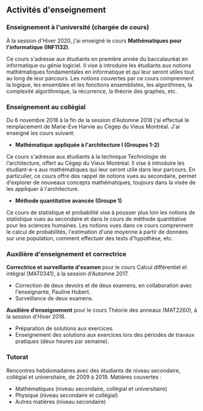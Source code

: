 ## Activités d'enseignement

### Enseignement à l'université (chargée de cours)
À la session d'Hiver 2020, j'ai enseigné le cours **Mathématiques pour l'informatique (INF1132)**. 

Ce cours s'adresse aux étudiants en première année du baccalauréat en informatique ou génie logiciel. Il vise à introduire les étudiants aux notions mathématiques fondamentales en informatique et qui leur seront utiles tout au long de leur parcours. Les notions couvertes par ce cours comprennent la logique, les ensembles et les fonctions ensemblistes, les algorithmes, la complexité algorithmique, la récurrence, la théorie des graphes, etc.

### Enseignement au collégial
Du 6 novembre 2018 à la fin de la session d'Automne 2018 j'ai effectué le remplacement de Marie-Eve Harvie au Cégep du Vieux Montréal. J'ai enseigné les cours suivant:
- **Mathématique appliquée à l'architecture I (Groupes 1-2)** 

Ce cours s'adresse aux étudiants à la technique Technologie de l'architecture, offert au Cégep du Vieux Montréal. Il vise à introduire les étudiant-e-s aux mathématiques qui leur seront utile dans leur parcours. En particulier, ce cours offre des rappel de notions vues au secondaire, permet d'explorer de nouveaux concepts mathématiques, toujours dans la visée de les appliquer à l'architecture.

- **Méthode quantitative avancée (Groupe 1)**  

Ce cours de statistique et probabilité vise à pousser plus loin les notions de statistique vues au secondaire et dans le cours de méthode quantitative pour les sciences humaines. Les notions vues dans ce cours comprennent le calcul de probabilités, l'estimation d'une moyenne à partir de données sur une population, comment effectuer des tests d'hypothèse, etc.


### Auxilière d'enseignement et correctrice

**Correctrice et surveillante d'examen** pour le cours Calcul différentiel et intégral (MAT0341), à la session d'Automne 2017.
- Correction de deux devoirs et de deux examens, en collaboration avec l'enseignante, Pauline Hubert.
- Surveillance de deux examens.

**Auxilière d’enseignement** pour le cours Théorie des anneaux (MAT2260), à la session d'Hiver 2018.
- Préparation de solutions aux exercices.
- Enseignement des solutions aux exercices lors des périodes de travaux pratiques (deux heures par semaine).


### Tutorat

Rencontres hebdomadaires avec des étudiants de niveau secondaire, collégial et universitaire, de 2009 à 2019.
Matières couvertes : 
- Mathématiques (niveau secondaire, collégial et universitaire)
- Physique (niveau secondaire et collégial) 
- Autres matières (niveau secondaire)

